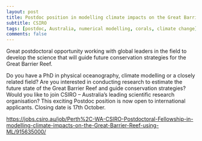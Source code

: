 ```yaml
---
layout: post
title: Postdoc position in modelling climate impacts on the Great Barrier Reef (Perth, Australia)
subtitle: CSIRO
tags: [postdoc, Australia, numerical modelling, corals, climate change]
comments: false
---
```

Great postdoctoral opportunity working with global leaders in the field to develop the science that will guide future conservation strategies for the Great Barrier Reef.

Do you have a PhD in physical oceanography, climate modelling or a closely related field?
Are you interested in conducting research to estimate the future state of the Great Barrier Reef and guide conservation strategies?
Would you like to join CSIRO – Australia’s leading scientific research organisation?
This exciting Postdoc position is now open to international applicants. Closing date is 17th October.

https://jobs.csiro.au/job/Perth%2C-WA-CSIRO-Postdoctoral-Fellowship-in-modelling-climate-impacts-on-the-Great-Barrier-Reef-using-ML/915635000/

 
